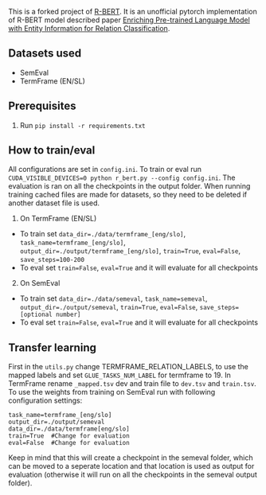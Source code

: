 This is a forked project of [R-BERT](https://github.com/jmshen1994/R-BERT). It is an unofficial pytorch implementation of R-BERT model described paper [Enriching Pre-trained Language Model with Entity Information for Relation Classification](https://arxiv.org/abs/1905.08284).

## Datasets used
 - SemEval
 - TermFrame (EN/SL)

## Prerequisites

1. Run `pip install -r requirements.txt`

## How to train/eval

All configurations are set in `config.ini`. To train or eval run `CUDA_VISIBLE_DEVICES=0 python r_bert.py --config config.ini`. The evaluation is ran on all the checkpoints in the output folder. When running training cached files are made for datasets, so they need to be deleted if another dataset file is used.

1. On TermFrame (EN/SL)
 - To train set `data_dir=./data/termframe_[eng/slo]`, `task_name=termframe_[eng/slo]`, `output_dir=./output/termframe_[eng/slo]`, `train=True`, `eval=False`, `save_steps=100-200`
 - To eval set `train=False`, `eval=True` and it will evaluate for all checkpoints

2. On SemEval
 - To train set `data_dir=./data/semeval`, `task_name=semeval`, `output_dir=./output/semeval`, `train=True`, `eval=False`, `save_steps=[optional number]`
 - To eval set `train=False`, `eval=True` and it will evaluate for all checkpoints

## Transfer learning

First in the `utils.py` change TERMFRAME_RELATION_LABELS, to use the mapped labels and set `GLUE_TASKS_NUM_LABEL` for termframe to 19. In TermFrame rename `_mapped.tsv` dev and train file to `dev.tsv` and `train.tsv`. To use the weights from training on SemEval run with following configuration settings:
```
task_name=termframe_[eng/slo]
output_dir=./output/semeval
data_dir=./data/termframe[eng/slo]
train=True  #Change for evaluation
eval=False  #Change for evaluation
```
Keep in mind that this will create a checkpoint in the semeval folder, which can be moved to a seperate location and that location is used as output for evaluation (otherwise it will run on all the checkpoints in the semeval output folder).
